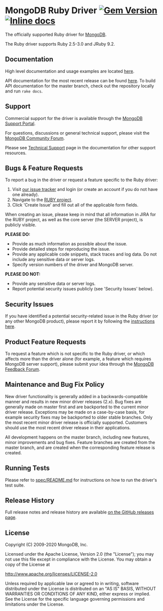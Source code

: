MongoDB Ruby Driver
[![Gem Version][rubygems-img]][rubygems-url]
[![Inline docs][inch-img]][inch-url]
================================================================

The officially supported Ruby driver for [MongoDB](https://www.mongodb.org/).

The Ruby driver supports Ruby 2.5-3.0 and JRuby 9.2.

## Documentation

High level documentation and usage examples are located
[here](http://docs.mongodb.org/ecosystem/drivers/ruby/).

API documentation for the most recent release can be found
[here](https://mongodb.com/docs/ruby-driver/current/api/).
To build API documentation for the master branch, check out the
repository locally and run `rake docs`.

## Support

Commercial support for the driver is available through the
[MongoDB Support Portal](https://support.mongodb.com/).

For questions, discussions or general technical support, please visit the
[MongoDB Community Forum](https://developer.mongodb.com/community/forums/tags/c/drivers-odms-connectors/7/ruby-driver).

Please see [Technical Support](https://mongodb.com/docs/manual/support/) page
in the documentation for other support resources.

## Bugs & Feature Requests

To report a bug in the driver or request a feature specific to the Ruby driver:

1. Visit [our issue tracker](https://jira.mongodb.org/) and login
   (or create an account if you do not have one already).
2. Navigate to the [RUBY project](https://jira.mongodb.org/browse/RUBY).
3. Click 'Create Issue' and fill out all of the applicable form fields.

When creating an issue, please keep in mind that all information in JIRA
for the RUBY project, as well as the core server (the SERVER project),
is publicly visible.

**PLEASE DO:**

- Provide as much information as possible about the issue.
- Provide detailed steps for reproducing the issue.
- Provide any applicable code snippets, stack traces and log data.
  Do not include any sensitive data or server logs.
- Specify version numbers of the driver and MongoDB server.

**PLEASE DO NOT:**

- Provide any sensitive data or server logs.
- Report potential security issues publicly (see 'Security Issues' below).

## Security Issues

If you have identified a potential security-related issue in the Ruby driver
(or any other MongoDB product), please report it by following the
[instructions here](http://docs.mongodb.org/manual/tutorial/create-a-vulnerability-report).

## Product Feature Requests

To request a feature which is not specific to the Ruby driver, or which
affects more than the driver alone (for example, a feature which requires
MongoDB server support), please submit your idea through the
[MongoDB Feedback Forum](https://feedback.mongodb.com/forums/924286-drivers).

## Maintenance and Bug Fix Policy

New driver functionality is generally added in a backwards-compatible manner
and results in new minor driver releases (2.x). Bug fixes are generally made on
master first and are backported to the current minor driver release. Exceptions
may be made on a case-by-case basis, for example security fixes may be
backported to older stable branches. Only the most recent minor driver release
is officially supported. Customers should use the most recent driver release in
their applications.

All development happens on the master branch, including new features, minor
improvements and bug fixes. Feature branches are created from the master branch,
and are created when the corresponding feature release is created.

## Running Tests

Please refer to [spec/README.md](spec/README.md) for instructions on how
to run the driver's test suite.

## Release History

Full release notes and release history are available [on the GitHub releases
page](https://github.com/mongodb/mongo-ruby-driver/releases).

## License

Copyright (C) 2009-2020 MongoDB, Inc.

Licensed under the Apache License, Version 2.0 (the "License");
you may not use this file except in compliance with the License.
You may obtain a copy of the License at

http://www.apache.org/licenses/LICENSE-2.0

Unless required by applicable law or agreed to in writing, software
distributed under the License is distributed on an "AS IS" BASIS,
WITHOUT WARRANTIES OR CONDITIONS OF ANY KIND, either express or implied.
See the License for the specific language governing permissions and
limitations under the License.

[rubygems-img]: https://badge.fury.io/rb/mongo.svg
[rubygems-url]: http://badge.fury.io/rb/mongo
[inch-img]: http://inch-ci.org/github/mongodb/mongo-ruby-driver.svg?branch=master
[inch-url]: http://inch-ci.org/github/mongodb/mongo-ruby-driver
